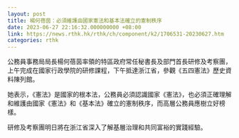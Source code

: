 ```yaml
---
layout: post
title: 楊何蓓茵：必須維護由國家憲法和基本法確立的憲制秩序
date: 2023-06-27 22:16:32.000000000 +08:00
link: https://news.rthk.hk/rthk/ch/component/k2/1706531-20230627.htm
categories: rthk
---
```


公務員事務局局長楊何蓓茵率領的特區政府常任秘書長及部門首長研修及考察團，上午完成在國家行政學院的研修課程，下午抵達浙江省，參觀《五四憲法》歷史資料陳列館。

她表示，《憲法》是國家的根本法，公務員必須認識國家《憲法》，也必須正確理解和維護由國家《憲法》和《基本法》確立的憲制秩序，而高層公務員應樹立好榜樣。

研修及考察團明日將在浙江省深入了解基層治理和共同富裕的實踐經驗。
